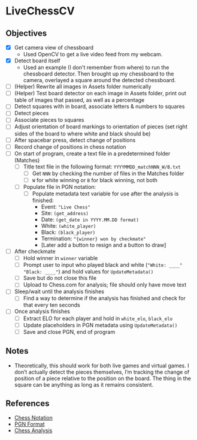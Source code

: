 # LiveChessCV

## Objectives
- [x] Get camera view of chessboard  
    - Used OpenCV to get a live video feed from my webcam. 
- [x] Detect board itself 
    - Used an example (I don't remember from where) to run the chessboard detector. Then brought up my chessboard to the camera, overlayed a square around the detected chessboard.
- [ ] (Helper) Rewrite all images in Assets folder numerically
- [ ] (Helper) Test board detector on each image in Assets folder, print out table of images that passed, as well as a percentage
- [ ] Detect squares with in board, associate letters & numbers to squares  
- [ ] Detect pieces  
- [ ] Associate pieces to squares  
- [ ] Adjust orientation of board markings to orientation of pieces (set right sides of the board to where white and black should be)  
- [ ] After spacebar press, detect change of positions  
- [ ] Record change of positions in chess notation  
- [ ] On start of program, create a text file in a predetermined folder (Matches)  
  - [ ] Title text file in the following format: `YYYYMMDD_matchNNN_W/B.txt`  
    - [ ] Get `NNN` by checking the number of files in the Matches folder  
    - [ ] `W` for white winning or `B` for black winning, not both  
  - [ ] Populate file in PGN notation:  
    - [ ] Populate metadata text variable for use after the analysis is finished:  
      - Event: `"Live Chess"`  
      - Site: `(get_address)`  
      - Date: `(get_date in YYYY.MM.DD format)`  
      - White: `(white_player)`  
      - Black: `(black_player)`  
      - Termination: `"{winner} won by checkmate"`  
      - [Later add a button to resign and a button to draw]  

- [ ] After checkmate  
  - [ ] Hold winner in `winner` variable  
  - [ ] Prompt user to input who played black and white (`"White: ____"` `"Black: ____"`) and hold values for `UpdateMetadata()`  
  - [ ] Save but do not close this file  
  - [ ] Upload to Chess.com for analysis; file should only have move text  

- [ ] Sleep/wait until the analysis finishes  
  - [ ] Find a way to determine if the analysis has finished and check for that every ten seconds  

- [ ] Once analysis finishes  
  - [ ] Extract ELO for each player and hold in `white_elo`, `black_elo`  
  - [ ] Update placeholders in PGN metadata using `UpdateMetadata()`  
  - [ ] Save and close PGN, end of program  

## Notes
- Theoretically, this should work for both live games and virtual games. I don’t actually detect the pieces themselves, I’m tracking the change of position of a piece relative to the position on the board. The thing in the square can be anything as long as it remains consistent.  

## References
- [Chess Notation](https://www.chess.com/terms/chess-notation)  
- [PGN Format](https://www.chess.com/terms/chess-pgn)  
- [Chess Analysis](https://www.chess.com/analysis?tab=analysis)  
